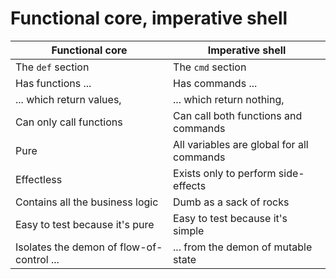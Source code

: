 # Functional core, imperative shell

| Functional core  | Imperative shell |
| ------------- | ------------- |
| The `def` section | The `cmd` section |
| Has functions ... | Has commands ... |
| ... which return values, | ... which return nothing, |
| Can only call functions | Can call both functions and commands |
| Pure | All variables are global for all commands |
| Effectless | Exists only to perform side-effects |
| Contains all the business logic | Dumb as a sack of rocks |
| Easy to test because it's pure | Easy to test because it's simple |
| Isolates the demon of flow-of-control ... | ... from the demon of mutable state |
